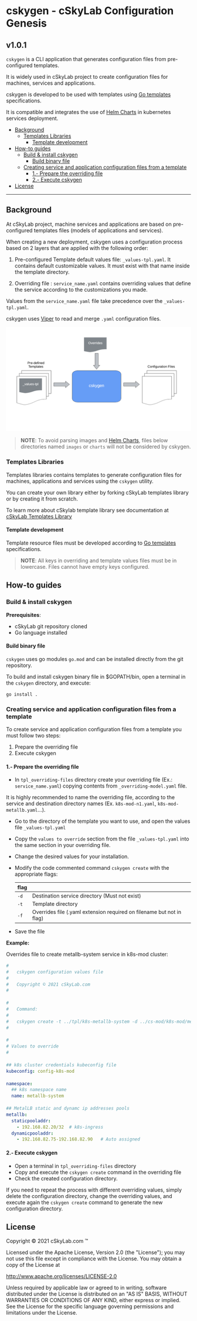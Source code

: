 # cskygen - cSkyLab Configuration Genesis <!-- omit in toc -->

## v1.0.1 <!-- omit in toc -->

`cskygen` is a CLI application that generates configuration files from pre-configured templates.

It is widely used in cSkyLab project to create configuration files for machines, services and applications.

cskygen is developed to be used with templates using [Go templates](https://godoc.org/text/template) specifications.

It is compatible and integrates the use of [Helm Charts](https://helm.sh/) in kubernetes services deployment.

- [Background](#background)
  - [Templates Libraries](#templates-libraries)
    - [Template development](#template-development)
- [How-to guides](#how-to-guides)
  - [Build & install cskygen](#build--install-cskygen)
    - [Build binary file](#build-binary-file)
  - [Creating service and application configuration files from a template](#creating-service-and-application-configuration-files-from-a-template)
    - [1.- Prepare the overriding file](#1--prepare-the-overriding-file)
    - [2.- Execute cskygen](#2--execute-cskygen)
- [License](#license)

---

## Background

At cSkyLab project, machine services and applications are based on pre-configured templates files (models of applications and services).

When creating a new deployment, cskygen uses a configuration process based on 2 layers that are applied with the following order:

1. Pre-configured Template default values file: `_values-tpl.yaml`. It contains default customizable values. It must exist with that name inside the template directory.

2. Overriding file : `service_name.yaml` contains overriding values that define the service according to the customizations you made.

Values from the `service_name.yaml` file take precedence over the  `_values-tpl.yaml`.

cskygen uses [Viper](https://github.com/spf13/viper) to read and merge `.yaml` configuration files.

![ ](./images/cskygen.png)

> **NOTE**: To avoid parsing images and [Helm Charts](https://helm.sh/), files below directories named `images` or `charts` will not be considered by cskygen.

### Templates Libraries

Templates libraries contains templates to generate configuration files for machines, applications and services using the `cskygen` utility.

You can create your own library either by forking cSkyLab templates library or by creating it from scratch.

To learn more about cSkylab template library see documentation at [cSkyLab Templates Library](../tpl-cskylab/README.md)

#### Template development

Template resource files must be developed according to [Go templates](https://godoc.org/text/template) specifications.

> **NOTE**: All keys in overriding and template values files must be in lowercase. Files cannot have empty keys configured.

## How-to guides

### Build & install cskygen

**Prerequisites**:

- cSkyLab git repository cloned
- Go language installed

#### Build binary file

`cskygen` uses go modules `go.mod` and can be installed directly from the git repository.

To build and install cskygen binary file in $GOPATH/bin, open a terminal in the `cskygen` directory, and execute:

``` console
go install .
```

### Creating service and application configuration files from a template

To create service and application configuration files from a template you must follow two steps:

1. Prepare the overriding file
2. Execute cskygen

#### 1.- Prepare the overriding file

- In `tpl_overriding-files` directory create your overriding file (Ex.: `service_name.yaml`) copying contents from `_overriding-model.yaml` file.

It is highly recommended to name the overriding file, according to the service and destination directory names (Ex. `k8s-mod-n1.yaml`, `k8s-mod-metallb.yaml`...).

- Go to the directory of the template you want to use, and open the values file `_values-tpl.yaml`
- Copy the `values to override` section from the file `_values-tpl.yaml` into the same section in your overriding file.
- Change the desired values for your installation.
- Modify the code commented command `cskygen create` with the appropriate flags:

  | flag |                                                                       |
  | ---- | --------------------------------------------------------------------- |
  | `-d` | Destination service directory (Must not exist)                        |
  | `-t` | Template directory                                                    |
  | `-f` | Overrides file (.yaml extension required on filename but not in flag) |

- Save the file

**Example:**

Overrides file to create metallb-system service in k8s-mod cluster:

```yaml
#
#   cskygen configuration values file
#
#   Copyright © 2021 cSkyLab.com
#

# 
#   Command:
#
#   cskygen create -t ../tpl/k8s-metallb-system -d ../cs-mod/k8s-mod/metallb-system -f k8s-mod-metallb-system
#

#
# Values to override
#

## k8s cluster credentials kubeconfig file
kubeconfig: config-k8s-mod

namespace:
  ## k8s namespace name
  name: metallb-system

## MetalLB static and dynamc ip addresses pools
metallb:
  staticpooladdr: 
    - 192.168.82.20/32  # k8s-ingress
  dynamicpooladdr: 
    - 192.168.82.75-192.168.82.90   # Auto assigned
  ```

#### 2.- Execute cskygen

- Open a terminal in `tpl_overriding-files` directory
- Copy and execute the `cskygen create` command in the overriding file
- Check the created configuration directory.

If you need to repeat the process with different overriding values, simply delete the configuration directory, change the overriding values, and execute again the `cskygen create` command to generate the new configuration directory.

## License

Copyright © 2021 cSkyLab.com ™

Licensed under the Apache License, Version 2.0 (the "License");
you may not use this file except in compliance with the License.
You may obtain a copy of the License at

http://www.apache.org/licenses/LICENSE-2.0

Unless required by applicable law or agreed to in writing, software
distributed under the License is distributed on an "AS IS" BASIS,
WITHOUT WARRANTIES OR CONDITIONS OF ANY KIND, either express or implied.
See the License for the specific language governing permissions and
limitations under the License.
